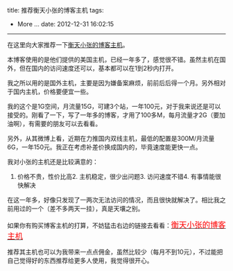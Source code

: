 title: 推荐衡天小张的博客主机
tags:
  - More ...
date: 2012-12-31 16:02:15
---

在这里向大家推荐一下[衡天小张的博客主机](http://my.hengtian.org/aff.php?aff=1312)。

本博客使用的是他们提供的美国主机，已经一年多了，感觉很不错。虽然主机在国外，但在国内的访问速度还可以，基本都可以在1到2秒内打开。

我之所以用的是国外主机，主要是因为嫌备案麻烦，前前后后得一个月。另外相对于国内主机，价格要便宜一些。

我的这个是1G空间，月流量15G，可建3个站，一年100元，对于我来说还是可以接受的。刚看了一下，写了一年多的博客，才用了100多M，每月流量才2G（要加油啊），有需要的朋友可以去看看。

另外，从其微博上看，近期在力推国内双线主机，最低的配置是300M/月流量6G，一年150元。我正在考虑补差价换成国内的，毕竟速度能更快一点。

我对小张的主机还是比较满意的：

1.  价格不贵，性价比高2.  主机稳定，很少出问题3.  访问速度不错4.  有事情能很快解决

在这一年多，好像只发现了一两次无法访问的情况，而且很快就解决了。相比我之前用过的一个（差不多两天一挂），真是天壤之别。

如果你有购买博客主机的打算，不妨猛击右边的链接去看看：[<font color="#ff0000" size="4">衡天小张的博客主机</font>](http://my.hengtian.org/aff.php?aff=1312)

推荐其主机也可以为我带来一点点佣金，虽然比较少（每月不到10元），不过能把自己觉得好的东西推荐给更多人使用，我觉得很开心。